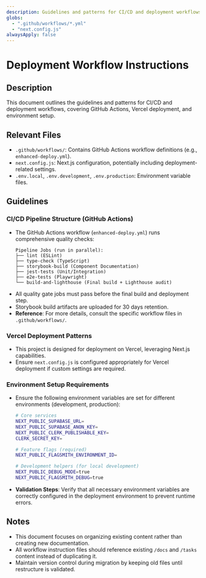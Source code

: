 ```yaml
---
description: Guidelines and patterns for CI/CD and deployment workflows.
globs:
  - ".github/workflows/*.yml"
  - "next.config.js"
alwaysApply: false
---
```

# Deployment Workflow Instructions

## Description
This document outlines the guidelines and patterns for CI/CD and deployment workflows, covering GitHub Actions, Vercel deployment, and environment setup.

## Relevant Files
- `.github/workflows/`: Contains GitHub Actions workflow definitions (e.g., `enhanced-deploy.yml`).
- `next.config.js`: Next.js configuration, potentially including deployment-related settings.
- `.env.local`, `.env.development`, `.env.production`: Environment variable files.

## Guidelines

### CI/CD Pipeline Structure (GitHub Actions)
- The GitHub Actions workflow (`enhanced-deploy.yml`) runs comprehensive quality checks:
  ```
  Pipeline Jobs (run in parallel):
  ├── lint (ESLint)
  ├── type-check (TypeScript)
  ├── storybook-build (Component Documentation)
  ├── jest-tests (Unit/Integration)
  ├── e2e-tests (Playwright)
  └── build-and-lighthouse (Final build + Lighthouse audit)
  ```
- All quality gate jobs must pass before the final build and deployment step.
- Storybook build artifacts are uploaded for 30 days retention.
- **Reference**: For more details, consult the specific workflow files in `.github/workflows/`.

### Vercel Deployment Patterns
- This project is designed for deployment on Vercel, leveraging Next.js capabilities.
- Ensure `next.config.js` is configured appropriately for Vercel deployment if custom settings are required.

### Environment Setup Requirements
- Ensure the following environment variables are set for different environments (development, production):
  ```bash
  # Core services
  NEXT_PUBLIC_SUPABASE_URL=
  NEXT_PUBLIC_SUPABASE_ANON_KEY=
  NEXT_PUBLIC_CLERK_PUBLISHABLE_KEY=
  CLERK_SECRET_KEY=

  # Feature flags (required)
  NEXT_PUBLIC_FLAGSMITH_ENVIRONMENT_ID=

  # Development helpers (for local development)
  NEXT_PUBLIC_DEBUG_MODE=true
  NEXT_PUBLIC_FLAGSMITH_DEBUG=true
  ```
- **Validation Steps**: Verify that all necessary environment variables are correctly configured in the deployment environment to prevent runtime errors.

## Notes
- This document focuses on organizing existing content rather than creating new documentation.
- All workflow instruction files should reference existing `/docs` and `/tasks` content instead of duplicating it.
- Maintain version control during migration by keeping old files until restructure is validated.
